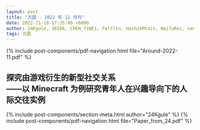 ```yaml
---
layout: post
title: "方圆 - 2022 年 11 月刊"
date: 2022-11-18 17:35:00 +0800
author: 24Kgule, 30266, CHEN_Y1WE1, Feltlin, HoshikMtain, WaifuRei, send_9
tags: 方圆
---
```


{% include post-components/pdf-navigation.html file="Around-2022-11.pdf" %}

## 探究由游戏衍生的新型社交关系<br />——以 Minecraft 为例研究青年人在兴趣导向下的人际交往实例
{% include post-components/section-meta.html author="24Kgule" %}
{% include post-components/pdf-navigation.html file="Paper_from_24.pdf" %}